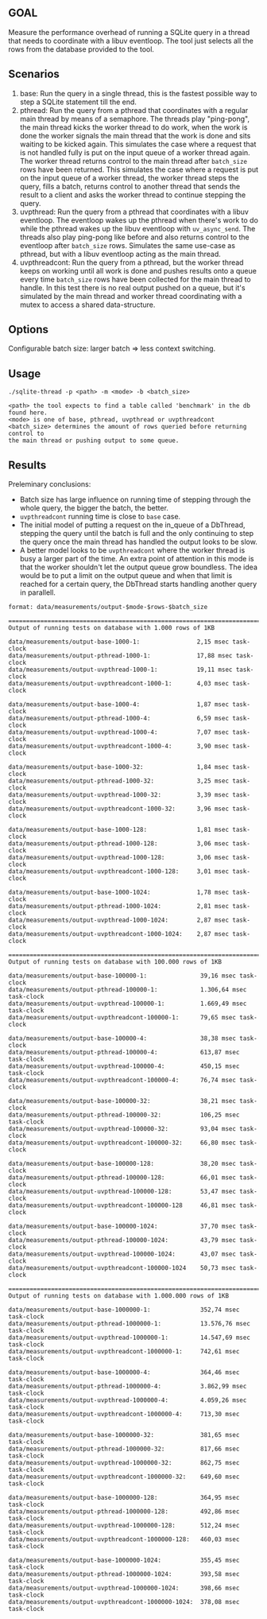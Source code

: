 ## GOAL
Measure the performance overhead of running a SQLite query in a thread that
needs to coordinate with a libuv eventloop. The tool just selects all the rows
from the database provided to the tool.

## Scenarios
1. base:  Run the query in a single thread, this is the fastest possible way to step a
SQLite statement till the end.
2. pthread: Run the query from a pthread that coordinates with a regular main thread by
means of a semaphore. The threads play "ping-pong", the main thread kicks the
worker thread to do work, when the work is done the worker signals the main
thread that the work is done and sits waiting to be kicked again. This simulates
the case where a request that is not handled fully is put on the input queue of
a worker thread again. The worker thread returns control to the main thread after `batch_size` rows
have been returned. This simulates the case where a request is put on the input queue
of a worker thread, the worker thread steps the query, fills a batch, returns control
to another thread that sends the result to a client and asks the worker thread to continue
stepping the query.
3. uvpthread: Run the query from a pthread that coordinates with a libuv eventloop. The
eventloop wakes up the pthread when there's work to do while the pthread wakes
up the libuv eventloop with `uv_async_send`. The threads also play ping-pong
like before and also returns control to the eventloop after `batch_size` rows. Simulates the
same use-case as pthread, but with a libuv eventloop acting as the main thread.
4. uvpthreadcont: Run the query from a pthread, but the worker thread keeps on working until
all work is done and pushes results onto a queue every time `batch_size` rows have been collected
for the main thread to handle.
In this test there is no real output pushed on a queue, but it's simulated by the main
thread and worker thread coordinating with a mutex to access a shared data-structure.

## Options
Configurable batch size: larger batch => less context switching.

## Usage
```
./sqlite-thread -p <path> -m <mode> -b <batch_size>

<path> the tool expects to find a table called 'benchmark' in the db found here.
<mode> is one of base, pthread, uvpthread or uvpthreadcont
<batch_size> determines the amount of rows queried before returning control to
the main thread or pushing output to some queue.
```

## Results

Preleminary conclusions:

- Batch size has large influence on running time of stepping through the whole query, the bigger the batch, the better.
- `uvpthreadcont` running time is close to `base` case.
- The initial model of putting a request on the in_queue of a DbThread, stepping the query until the batch is full and
the only continuing to step the query once the main thread has handled the output looks to be slow.
- A better model looks to be `uvpthreadcont` where the worker thread is busy a larger part of the time. An extra
point of attention in this mode is that the worker shouldn't let the output queue grow boundless. The idea would
be to put a limit on the output queue and when that limit is reached for a certain query, the DbThread starts handling
another query in parallell.

```
format: data/measurements/output-$mode-$rows-$batch_size

==============================================================================
Output of running tests on database with 1.000 rows of 1KB

data/measurements/output-base-1000-1:                2,15 msec task-clock
data/measurements/output-pthread-1000-1:             17,88 msec task-clock
data/measurements/output-uvpthread-1000-1:           19,11 msec task-clock
data/measurements/output-uvpthreadcont-1000-1:       4,03 msec task-clock

data/measurements/output-base-1000-4:                1,87 msec task-clock
data/measurements/output-pthread-1000-4:             6,59 msec task-clock
data/measurements/output-uvpthread-1000-4:           7,07 msec task-clock
data/measurements/output-uvpthreadcont-1000-4:       3,90 msec task-clock

data/measurements/output-base-1000-32:               1,84 msec task-clock
data/measurements/output-pthread-1000-32:            3,25 msec task-clock
data/measurements/output-uvpthread-1000-32:          3,39 msec task-clock
data/measurements/output-uvpthreadcont-1000-32:      3,96 msec task-clock

data/measurements/output-base-1000-128:              1,81 msec task-clock
data/measurements/output-pthread-1000-128:           3,06 msec task-clock
data/measurements/output-uvpthread-1000-128:         3,06 msec task-clock
data/measurements/output-uvpthreadcont-1000-128:     3,01 msec task-clock

data/measurements/output-base-1000-1024:             1,78 msec task-clock
data/measurements/output-pthread-1000-1024:          2,81 msec task-clock
data/measurements/output-uvpthread-1000-1024:        2,87 msec task-clock
data/measurements/output-uvpthreadcont-1000-1024:    2,87 msec task-clock

==============================================================================
Output of running tests on database with 100.000 rows of 1KB

data/measurements/output-base-100000-1:               39,16 msec task-clock   
data/measurements/output-pthread-100000-1:            1.306,64 msec task-clock 
data/measurements/output-uvpthread-100000-1:          1.669,49 msec task-clock 
data/measurements/output-uvpthreadcont-100000-1:      79,65 msec task-clock   

data/measurements/output-base-100000-4:               38,38 msec task-clock   
data/measurements/output-pthread-100000-4:            613,87 msec task-clock  
data/measurements/output-uvpthread-100000-4:          450,15 msec task-clock  
data/measurements/output-uvpthreadcont-100000-4:      76,74 msec task-clock   

data/measurements/output-base-100000-32:              38,21 msec task-clock   
data/measurements/output-pthread-100000-32:           106,25 msec task-clock  
data/measurements/output-uvpthread-100000-32:         93,04 msec task-clock   
data/measurements/output-uvpthreadcont-100000-32:     66,80 msec task-clock   

data/measurements/output-base-100000-128:             38,20 msec task-clock   
data/measurements/output-pthread-100000-128:          66,01 msec task-clock   
data/measurements/output-uvpthread-100000-128:        53,47 msec task-clock   
data/measurements/output-uvpthreadcont-100000-128     46,81 msec task-clock   

data/measurements/output-base-100000-1024:            37,70 msec task-clock   
data/measurements/output-pthread-100000-1024:         43,79 msec task-clock   
data/measurements/output-uvpthread-100000-1024:       43,07 msec task-clock   
data/measurements/output-uvpthreadcont-100000-1024    50,73 msec task-clock   

==============================================================================
Output of running tests on database with 1.000.000 rows of 1KB

data/measurements/output-base-1000000-1:              352,74 msec task-clock             
data/measurements/output-pthread-1000000-1:           13.576,76 msec task-clock          
data/measurements/output-uvpthread-1000000-1:         14.547,69 msec task-clock        
data/measurements/output-uvpthreadcont-1000000-1:     742,61 msec task-clock    

data/measurements/output-base-1000000-4:              364,46 msec task-clock             
data/measurements/output-pthread-1000000-4:           3.862,99 msec task-clock          
data/measurements/output-uvpthread-1000000-4:         4.059,26 msec task-clock        
data/measurements/output-uvpthreadcont-1000000-4:     713,30 msec task-clock    

data/measurements/output-base-1000000-32:             381,65 msec task-clock            
data/measurements/output-pthread-1000000-32:          817,66 msec task-clock         
data/measurements/output-uvpthread-1000000-32:        862,75 msec task-clock       
data/measurements/output-uvpthreadcont-1000000-32:    649,60 msec task-clock   

data/measurements/output-base-1000000-128:            364,95 msec task-clock           
data/measurements/output-pthread-1000000-128:         492,86 msec task-clock        
data/measurements/output-uvpthread-1000000-128:       512,24 msec task-clock      
data/measurements/output-uvpthreadcont-1000000-128:   460,03 msec task-clock  

data/measurements/output-base-1000000-1024:           355,45 msec task-clock          
data/measurements/output-pthread-1000000-1024:        393,58 msec task-clock       
data/measurements/output-uvpthread-1000000-1024:      398,66 msec task-clock     
data/measurements/output-uvpthreadcont-1000000-1024:  378,08 msec task-clock 
```
